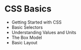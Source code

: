 # CSS Basics
- Getting Started with CSS
- Basic Selectors
- Understanding Values and Units
- The Box Model
- Basic Layout 
